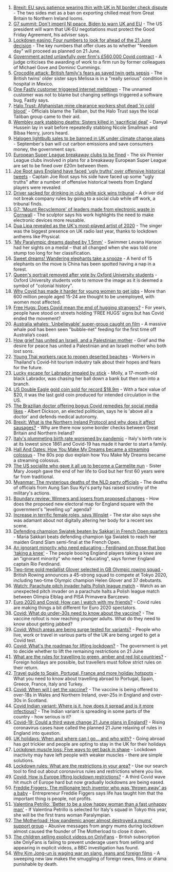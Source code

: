 1. [Brexit: EU says patience wearing thin with UK in NI border check dispute](https://www.bbc.co.uk/news/uk-politics-57403258) - The two sides met as a ban on exporting chilled meat from Great Britain to Northern Ireland looms.
2. [G7 summit: Don't imperil NI peace, Biden to warn UK and EU](https://www.bbc.co.uk/news/uk-politics-57411343) - The US president will warn that UK-EU negotiations must protect the Good Friday Agreement, his adviser says.
3. [Lockdown easing: Four numbers to look for ahead of the 21 June decision](https://www.bbc.co.uk/news/57403888) - The key numbers that offer clues as to whether "freedom day" will proceed as planned on 21 June.
4. [Government acted unlawfully over firm's £560,000 Covid contract](https://www.bbc.co.uk/news/uk-politics-57413115) - A judge criticises the awarding of work to a firm run by former colleagues of Michael Gove and Dominic Cummings.
5. [Crocodile attack: British family's fears as saved twin gets sepsis](https://www.bbc.co.uk/news/newsbeat-57412496) - The British twins' older sister says Melissa is in a "really serious" condition in hospital in Mexico.
6. [One Fastly customer triggered internet meltdown](https://www.bbc.co.uk/news/technology-57413224) - The unnamed customer was not to blame but changing settings triggered a software bug, Fastly says.
7. [Halo Trust: Afghanistan mine clearance workers shot dead 'in cold blood'](https://www.bbc.co.uk/news/world-asia-57410265) - Officials blame the Taliban, but the Halo Trust says the local Taliban group came to their aid.
8. [Wembley park stabbing deaths: Sisters killed in 'sacrificial deal'](https://www.bbc.co.uk/news/uk-england-london-57377414) - Danyal Hussein lay in wait before repeatedly stabbing Nicole Smallman and Bibaa Henry, jurors heard.
9. [Halogen lightbulb sales to be banned in UK under climate change plans](https://www.bbc.co.uk/news/uk-57407233) - September's ban will cut carbon emissions and save consumers money, the government says.
10. [European Super League breakaway clubs to be fined](https://www.bbc.co.uk/sport/football/57414151) - The six Premier League clubs involved in plans for a breakaway European Super League are set to be fined over £20m between them.
11. [Joe Root says England have faced 'ugly truths' over offensive historical tweets](https://www.bbc.co.uk/sport/cricket/57415232) - Captain Joe Root says his side have faced up some "ugly truths" after a number of offensive historical tweets from England players were revealed.
12. [Driver sacked for drinking in club while sick wins tribunal](https://www.bbc.co.uk/news/uk-england-tyne-57411812) - A driver did not break company rules by going to a social club while off work, a tribunal finds.
13. [G7: 'Mount Recyclemore' of leaders made from electronic waste in Cornwall](https://www.bbc.co.uk/news/uk-england-cornwall-57406136) - The sculptor says his work highlights the need to make electronic devices more reusable.
14. [Dua Lipa revealed as the UK's most-played artist of 2020](https://www.bbc.co.uk/news/entertainment-arts-57411163) - The singer was the biggest presence on UK radio last year, thanks to lockdown anthems like Physical.
15. ['My Paralympic dreams dashed by 1.5mm'](https://www.bbc.co.uk/news/uk-57404811) - Swimmer Levana Hanson had her sights on a medal – that all changed when she was told one stump too long for her classification.
16. [Sweet dreams! Wandering elephants take a snooze](https://www.bbc.co.uk/news/world-57416368) - A herd of 15 elephants on the move is China has been spotted having a nap in a forest.
17. [Queen's portrait removed after vote by Oxford University students](https://www.bbc.co.uk/news/uk-england-oxfordshire-57409743) - Oxford University students vote to remove the image as it is deemed a symbol of "colonial history".
18. [Why Covid has made it harder for young women to get jobs](https://www.bbc.co.uk/news/world-57400216) - More than 600 million people aged 15-24 are thought to be unemployed, with women most affected.
19. [Free Hugs: Does Covid mean the end of hugging strangers?](https://www.bbc.co.uk/news/health-57232423) - For years, people have stood on streets holding ‘FREE HUGS’ signs but has Covid ended the movement?
20. [Australia whales: ‘Unbelievable’ super-group caught on film](https://www.bbc.co.uk/news/world-australia-57396055) - A massive whale pod has been seen "bubble-net" feeding for the first time off Australia’s coast.
21. [How grief has united an Israeli, and a Palestinian mother](https://www.bbc.co.uk/news/57405237) - Grief and the desire for peace has united a Palestinian and an Israeli mother who both lost sons.
22. [Young Thai workers race to reopen deserted beaches](https://www.bbc.co.uk/news/business-57404078) - Workers in Thailand's Covid-hit tourism industry talk about their hopes and fears for the future.
23. [Lucky escape for Labrador impaled by stick](https://www.bbc.co.uk/news/uk-england-stoke-staffordshire-57403968) - Molly, a 17-month-old black Labrador, was chasing her ball down a bank but then ran into a branch.
24. [US Double Eagle gold coin sold for record $18.9m](https://www.bbc.co.uk/news/world-us-canada-57402432) - With a face value of $20, it was the last gold coin produced for intended circulation in the US.
25. [The Brazilian doctor offering bogus Covid remedies for social media likes](https://www.bbc.co.uk/news/blogs-trending-57276286) - Albert Dickson, an elected politician, says he is 'above all a doctor' and defends medical autonomy.
26. [Brexit: What is the Northern Ireland Protocol and why does it affect sausages?](https://www.bbc.co.uk/news/explainers-53724381) - Why are there now some border checks between Great Britain and Northern Ireland?
27. [Italy's plummeting birth rate worsened by pandemic](https://www.bbc.co.uk/news/world-europe-57396969) - Italy's birth rate is at its lowest since 1861 and Covid-19 has made it harder to start a family.
28. [Hall And Oates: How You Make My Dreams became a streaming colossus](https://www.bbc.co.uk/news/entertainment-arts-57397422) - The 80s pop duo explain how You Make My Dreams became a streaming colossus.
29. [The US socialite who gave it all up to become a Carmelite nun](https://www.bbc.co.uk/news/world-us-canada-57399288) - Sister Mary Joseph gave the end of her life to God but her first 60 years were far from traditional.
30. [Myanmar: The mysterious deaths of the NLD party officials](https://www.bbc.co.uk/news/world-asia-57380237) - The deaths of officials from Aung San Suu Kyi's party has raised scrutiny of the military's actions.
31. [Boundary review: Winners and losers from proposed changes](https://www.bbc.co.uk/news/uk-politics-57400901) - How does the proposed new electoral map for England square with the government's "levelling up" agenda?
32. [Increase in terrific female roles, says Winslet](https://www.bbc.co.uk/news/entertainment-arts-57397502) - The star also says she was adamant about not digitally altering her body for a recent sex scene.
33. [Defending champion Swiatek beaten by Sakkari in French Open quarters](https://www.bbc.co.uk/sport/tennis/57413380) - Maria Sakkari beats defending champion Iga Swiatek to reach her maiden Grand Slam semi-final at the French Open.
34. [An ignorant minority who need educating - Ferdinand on those that boo 'taking a knee'](https://www.bbc.co.uk/sport/football/57411472) - The people booing England players taking a knee are an "ignorant minority" who need "educating", says former England captain Rio Ferdinand.
35. [Two-time gold medallist Glover selected in GB Olympic rowing squad ](https://www.bbc.co.uk/sport/rowing/57413326) - British Rowing announces a 45-strong squad to compete at Tokyo 2020, including two-time Olympic champion Helen Glover and 37 debutants.
36. [Watch: Parachute pitch invader halts Polish league match](https://www.bbc.co.uk/sport/av/football/57412486) - Watch as an unexpected pitch invader on a parachute halts a Polish league match between Olimpia Elblag and PISA Primavera Barczewo.
37. [Euro 2020 and Covid: How can I watch with my friends?](https://www.bbc.co.uk/news/uk-57386719) - Covid rules are making things a bit different for Euro 2020 spectators.
38. [Covid: What do under-30s need to know about the vaccine?](https://www.bbc.co.uk/news/health-57273875) - The vaccine rollout is now reaching younger adults. What do they need to know about getting jabbed?
39. [Covid: Which areas are being surge tested for variants?](https://www.bbc.co.uk/news/explainers-54872039) - People who live, work or travel in various parts of the UK are being urged to get a Covid test.
40. [Covid: What's the roadmap for lifting lockdown?](https://www.bbc.co.uk/news/explainers-52530518) - The government is yet to decide whether to lift the remaining restrictions on 21 June
41. [What are the rules for travelling to green, amber and red list countries?](https://www.bbc.co.uk/news/explainers-52544307) - Foreign holidays are possible, but travellers must follow strict rules on their return.
42. [Travel guide to Spain, Portugal, France and more holiday hotspots](https://www.bbc.co.uk/news/explainers-56997931) - What you need to know about travelling abroad to Portugal, Spain, Greece, France, Italy and Turkey.
43. [Covid: When will I get the vaccine?](https://www.bbc.co.uk/news/health-55045639) - The vaccine is being offered to over-18s in Wales and Northern Ireland, over-25s in England and over-30s in Scotland.
44. [Covid Indian variant: Where is it, how does it spread and is it more infectious?](https://www.bbc.co.uk/news/health-57157496) - The Indian variant is spreading in some parts of the country - how serious is it?
45. [Covid-19: Could a third wave change 21 June plans in England?](https://www.bbc.co.uk/news/health-57328469) - Rising coronavirus cases have called the planned 21 June relaxing of rules in England into question.
46. [UK holidays: When and where can I go... and who with?](https://www.bbc.co.uk/news/explainers-52646738) - Going abroad has got trickier and people are opting to stay in the UK for their holidays
47. [Lockdown muscle loss: Five ways to get back in shape](https://www.bbc.co.uk/news/uk-56887390) - Lockdown inactivity may have left people with weaker muscles - there are simple solutions.
48. [Lockdown rules: What are the restrictions in your area?](https://www.bbc.co.uk/news/uk-54373904) - Use our search tool to find out about coronavirus rules and restrictions where you live.
49. [Covid: How is Europe lifting lockdown restrictions?](https://www.bbc.co.uk/news/explainers-53640249) - A third Covid wave hit much of Europe hard but now gradually lockdowns are being eased.
50. [Freddie Figgers: The millionaire tech inventor who was 'thrown away' as a baby](https://www.bbc.co.uk/news/stories-57081087) - Entrepreneur Freddie Figgers says life has taught him that the important thing is people, not profits.
51. [Valentina Petrillo: 'Better to be a slow happy woman than a fast unhappy man'](https://www.bbc.co.uk/news/stories-57338207) - If Valentina Petrillo is selected for Italy's squad in Tokyo this year, she will be the first trans woman Paralympian.
52. [The Motherload: How pandemic anger almost destroyed a mums' support group](https://www.bbc.co.uk/news/stories-57285368) - Abusive messages from angry mums during lockdown almost caused the founder of The Motherload to close it down.
53. [The children selling explicit videos on OnlyFans](https://www.bbc.co.uk/news/uk-57255983) - British subscription site OnlyFans is failing to prevent underage users from selling and appearing in explicit videos, a BBC investigation has found.
54. [Why Kim Jong-un is waging war on slang, jeans and foreign films](https://www.bbc.co.uk/news/world-asia-57225936) - A sweeping new law makes the smuggling of foreign news, films or drama punishable by death.
